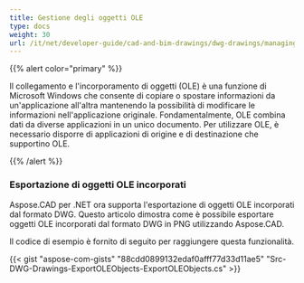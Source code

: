 ```yaml
---
title: Gestione degli oggetti OLE
type: docs
weight: 30
url: /it/net/developer-guide/cad-and-bim-drawings/dwg-drawings/managing-ole-objects/
---
```


{{% alert color="primary" %}} 

Il collegamento e l'incorporamento di oggetti (OLE) è una funzione di Microsoft Windows che consente di copiare o spostare informazioni da un'applicazione all'altra mantenendo la possibilità di modificare le informazioni nell'applicazione originale. Fondamentalmente, OLE combina dati da diverse applicazioni in un unico documento. Per utilizzare OLE, è necessario disporre di applicazioni di origine e di destinazione che supportino OLE.

{{% /alert %}} 
### **Esportazione di oggetti OLE incorporati**
Aspose.CAD per .NET ora supporta l'esportazione di oggetti OLE incorporati dal formato DWG. Questo articolo dimostra come è possibile esportare oggetti OLE incorporati dal formato DWG in PNG utilizzando Aspose.CAD.

Il codice di esempio è fornito di seguito per raggiungere questa funzionalità.

{{< gist "aspose-com-gists" "88cdd0899132edaf0afff77d33d11ae5" "Src-DWG-Drawings-ExportOLEObjects-ExportOLEObjects.cs" >}}
